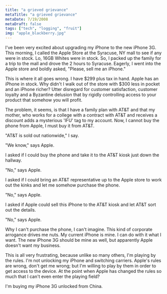 ```yaml
---
title: "a grieved grievance"
metaTitle: "a grieved grievance"
metaDate: 7/19/2008
metaDraft: false
tags: ["tech", "logging", "fruit"]
img: "apple_blackberry.jpg"
---
```


I've been very excited about upgrading my iPhone to the new iPhone 3G. This morning, I called the Apple Store at the Syracuse, NY mall to see if any were in stock. Lo, 16GB Whites were in stock. So, I packed up the family for a trip to the mall and drove the 2 hours to Syracuse. Eagerly, I went into the Apple store and boldly asked, "Please, sell me an iPhone."

This is where it all goes wrong. I have $299 plus tax in hand. Apple has an iPhone in stock. Why didn't I walk out of the store with $300 less in pocket and an iPhone richer? Utter disregard for customer satisfaction, customer loyalty and a Byzantine delusion that by rigidly controlling access to your product that somehow you will profit.

The problem, it seems, is that I have a family plan with AT&T and that my mother, who works for a college with a contract with AT&T and receives a discount adds a mysterious 'IFU' tag to my account. Now, I cannot buy the phone from Apple, I must buy it from AT&T.

"AT&T is sold out nationwide," I say.

"We know," says Apple.

I asked if I could buy the phone and take it to the AT&T kiosk just down the hallway.

"No," says Apple.

I asked if I could bring an AT&T representative up to the Apple store to work out the kinks and let me somehow purchase the phone.

"No," says Apple.

I asked if Apple could sell this iPhone to the AT&T kiosk and let AT&T sort out the details.

"No," says Apple.

Why I can't purchase the phone, I can't imagine. This kind of corporate arrogance drives me nuts. My current iPhone is mine. I can do with it what I want. The new iPhone 3G should be mine as well, but apparently Apple doesn't want my business.

This is all very frustrating, because unlike so many others, I'm playing by the rules. I'm not unlocking my iPhone and switching carriers. Apple's rules are wrong, don't get me wrong; but I'm willing to play by them in order to get access to the device. At the point when Apple has changed the rules so much that I can't even enter the playing field?

I'm buying my iPhone 3G unlocked from China.
